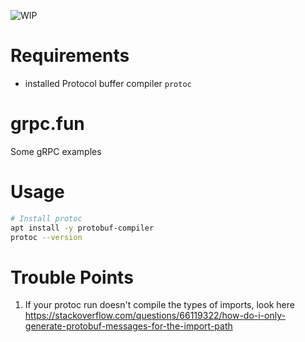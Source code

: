 ![WIP](https://img.shields.io/badge/work%20in%20progress-red)

# Requirements
* installed Protocol buffer compiler `protoc`

# grpc.fun
Some gRPC examples


# Usage

```bash
# Install protoc
apt install -y protobuf-compiler
protoc --version
```

# Trouble Points
1. If your protoc run doesn't compile the types of imports, look here https://stackoverflow.com/questions/66119322/how-do-i-only-generate-protobuf-messages-for-the-import-path